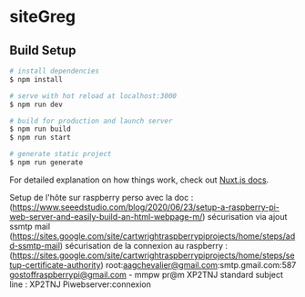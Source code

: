 # siteGreg

## Build Setup

```bash
# install dependencies
$ npm install

# serve with hot reload at localhost:3000
$ npm run dev

# build for production and launch server
$ npm run build
$ npm run start

# generate static project
$ npm run generate
```

For detailed explanation on how things work, check out [Nuxt.js docs](https://nuxtjs.org).

Setup de l'hôte sur raspberry perso avec la doc : (https://www.seeedstudio.com/blog/2020/06/23/setup-a-raspberry-pi-web-server-and-easily-build-an-html-webpage-m/)
sécurisation via ajout ssmtp mail (https://sites.google.com/site/cartwrightraspberrypiprojects/home/steps/add-ssmtp-mail)
sécurisation de la connexion au raspberry : (https://sites.google.com/site/cartwrightraspberrypiprojects/home/steps/setup-certificate-authority)
root:aagchevalier@gmail.com:smtp.gmail.com:587
gostoffraspberrypi@gmail.com - mmpw pr@m
XP2TNJ
standard subject line : XP2TNJ Piwebserver:connexion